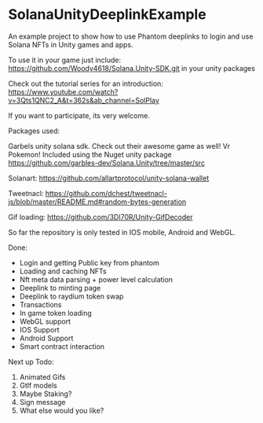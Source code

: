 # SolanaUnityDeeplinkExample
An example project to show how to use Phantom deeplinks to login and use Solana NFTs in Unity games and apps.

To use it in your game just include: 
https://github.com/Woody4618/Solana.Unity-SDK.git 
in your unity packages

Check out the tutorial series for an introduction: 
https://www.youtube.com/watch?v=3Qts1QNC2_A&t=362s&ab_channel=SolPlay


If you want to participate, its very welcome.


Packages used: 

Garbels unity solana sdk. Check out their awesome game as well! Vr Pokemon! 
Included using the Nuget unity package
https://github.com/garbles-dev/Solana.Unity/tree/master/src

Solanart:
https://github.com/allartprotocol/unity-solana-wallet

Tweetnacl:
https://github.com/dchest/tweetnacl-js/blob/master/README.md#random-bytes-generation

Gif loading:
https://github.com/3DI70R/Unity-GifDecoder


So far the repository is only tested in IOS mobile, Android and WebGL.

Done:
- Login and getting Public key from phantom
- Loading and caching NFTs
- Nft meta data parsing + power level calculation
- Deeplink to minting page
- Deeplink to raydium token swap
- Transactions
- In game token loading
- WebGL support 
- IOS Support 
- Android Support
- Smart contract interaction

Next up Todo: 

1) Animated Gifs
2) Gtlf models 
3) Maybe Staking? 
4) Sign message
5) What else would you like?  



